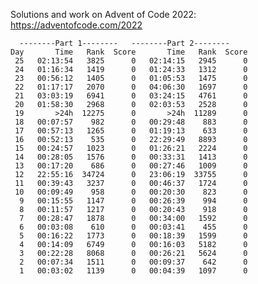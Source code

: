 Solutions and work on Advent of Code 2022:
https://adventofcode.com/2022

	  --------Part 1--------   --------Part 2--------
    Day       Time   Rank  Score       Time   Rank  Score
     25   02:13:54   3825      0   02:14:15   2945      0
     24   01:16:34   1419      0   01:24:33   1312      0
     23   00:56:12   1405      0   01:05:53   1475      0
     22   01:17:17   2070      0   04:06:30   1697      0
     21   03:03:19   6941      0   03:24:15   4761      0
     20   01:58:30   2968      0   02:03:53   2528      0
     19       >24h  12275      0       >24h  11289      0
     18   00:07:57    982      0   00:29:48    883      0
     17   00:57:13   1265      0   01:19:13    633      0
     16   00:52:13    535      0   22:29:49   8893      0
     15   00:24:57   1023      0   01:26:21   2224      0
     14   00:28:05   1576      0   00:33:31   1413      0
     13   00:17:20    686      0   00:27:46   1009      0
     12   22:55:16  34724      0   23:06:19  33755      0
     11   00:39:43   3237      0   00:46:37   1724      0
     10   00:09:49    958      0   00:20:30    823      0
      9   00:15:55   1147      0   00:26:39    994      0
      8   00:11:57   1217      0   00:20:43    918      0
      7   00:28:47   1878      0   00:34:00   1592      0
      6   00:03:08    610      0   00:03:41    455      0
      5   00:16:22   1773      0   00:18:39   1599      0
      4   00:14:09   6749      0   00:16:03   5182      0
      3   00:22:28   8068      0   00:26:21   5624      0
      2   00:07:34   1511      0   00:09:37    642      0
      1   00:03:02   1139      0   00:04:39   1097      0
